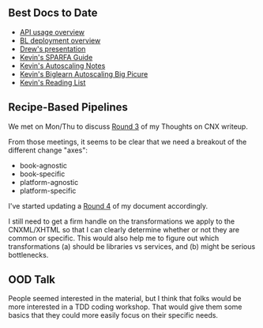 ## Best Docs to Date
- [API usage overview](https://github.com/openstax/napkin-notes/blob/master/kevin/160921_biglearnApis/api_usage.md)
- [BL deployment overview](https://github.com/openstax/napkin-notes/blob/master/kevin/BiglearnArchitectureDeployment.pdf)
- [Drew's presentation](https://docs.google.com/presentation/d/1qoPqBLD4XqOsIfcM6aJH7IaDQRsxxuA6QBLy4GIZy7w/edit#slide=id.p)
- [Kevin's SPARFA Guide](https://github.com/openstax/sparfa-sandbox/blob/master/klb_sparfa_guide/sparfa_guide.pdf)
- [Kevin's Autoscaling Notes](https://docs.google.com/document/d/1bmn2xYBURE90fiZrdNG5CN28vEBCPJbKukDTbUqntZ4/edit)
- [Kevin's Biglearn Autoscaling Big Picure](https://docs.google.com/document/d/1JGcHIzmHDaDFlQvznzYgsWHuXBRis9qvtwF6pwaYVfQ/edit)
- [Kevin's Reading List](https://github.com/openstax/napkin-notes/blob/master/kevin/summaries/reading_list.md)

## Recipe-Based Pipelines

We met on Mon/Thu to discuss
[Round 3](https://docs.google.com/document/d/1OS09KhgjmVJOkI6O5Rvb1w7xSRFOfWuWSuIPlpG6Cnk/edit#)
of my Thoughts on CNX writeup.

From those meetings,
it seems to be clear
that we need a breakout
of the different change "axes":
* book-agnostic
* book-specific
* platform-agnostic
* platform-specific

I've started updating a
[Round 4](https://docs.google.com/document/d/1WPilKjcP53yc4QKPyGljDA5pu4oGxpPAN_eB9aiTVTQ/edit#heading=h.dapdzt39oa6n)
of my document accordingly.

I still need to get a firm handle
on the transformations we apply to the CNXML/XHTML
so that I can clearly determine
whether or not they are common or specific.
This would also help me 
to figure out which transformations
(a) should be libraries vs services, and
(b) might be serious bottlenecks.

## OOD Talk

People seemed interested in the material,
but I think that folks would be more interested
in a TDD coding workshop.
That would give them some basics
that they could more easily focus on their specific needs.
